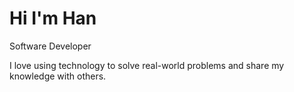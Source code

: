 # Hi I'm Han
Software Developer

I love using technology to solve real-world problems and share my knowledge with others.
